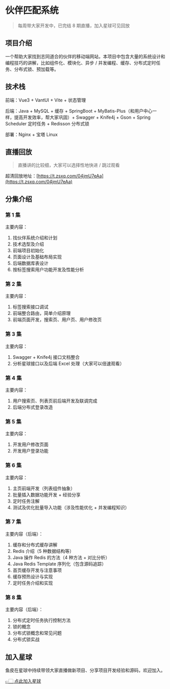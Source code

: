 # 伙伴匹配系统

> 每周带大家开发中，已完结 8 期直播，加入星球可见回放

## 项目介绍

一个帮助大家找到志同道合的伙伴的移动端网站，本项目中包含大量的系统设计和编程技巧的讲解，比如组件化、模块化、异步 / 并发编程、缓存、分布式定时任务、分布式锁、预加载等。


## 技术栈

前端：Vue3 + VantUI + Vite + 状态管理

后端：Java + MySQL + 缓存 + SpringBoot + MyBatis-Plus（和用户中心一样，提高开发效率，帮大家巩固）+ Swagger + Knife4j + Gson + Spring Scheduler 定时任务 + Redisson 分布式锁

部署：Nginx + 宝塔 Linux



## 直播回放

> 直播讲的比较细，大家可以选择性地快进 / 跳过观看


超清回放地址：[https://t.zsxq.com/04jmU7eAa](https://t.zsxq.com/04jmU7eAa)


## 分集介绍

### 第 1 集

主要内容：

1. 找伙伴系统介绍和计划
2. 技术选型及介绍
3. 前端项目初始化
4. 页面设计及基础布局实现
5. 后端数据库表设计
6. 按标签搜索用户功能开发及性能分析



### 第 2 集

主要内容：

1. 标签搜索接口调试
2. 前端整合路由，简单介绍原理
3. 前端页面开发，搜索页、用户页、用户修改页



### 第 3 集

主要内容：

1. Swagger + Knife4j 接口文档整合
2. 分析星球接口以及后端 Excel 处理（大家可以倍速观看）



### 第 4 集

主要内容：

1. 用户搜索页、列表页前后端开发及联调完成
2. 后端分布式登录改造



### 第 5 集

主要内容：

1. 开发用户修改页面
2. 开发用户登录功能



### 第 6 集

主要内容：

1. 主页前端开发（列表组件抽象）
2. 批量插入数据功能开发 + 经验分享
3. 定时任务注解
4. 测试及优化批量导入功能（涉及性能优化 + 并发编程知识）


### 第 7 集

主要内容（后端）：

1. 缓存和分布式缓存讲解
2. Redis 介绍（5 种数据结构等）
3. Java 操作 Redis 的方法（4 种方法 + 对比分析）
4. Java Redis Template 序列化（包含源码追踪）
5. 首页缓存开发与注意事项
6. 缓存预热设计与实现
7. 定时任务介绍和实现

### 第 8 集

主要内容（后端）：

1. 分布式定时任务执行控制方法
2. 锁的概念
3. 分布式锁概念和常见问题
4. 分布式锁实战


## 加入星球

鱼皮在星球中持续带领大家直播做新项目、分享项目开发经验和源码，欢迎加入。

[👉🏻 点此加入星球](/加入星球.md)

